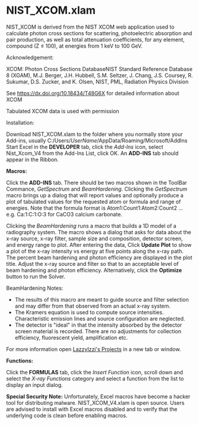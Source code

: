 # NIST_XCOM.xlam

NIST_XCOM is derived from the NIST XCOM web application used to calculate photon cross sections for scattering, photoelectric absorption and pair production, as well as total attenuation coefficients, for any element, compound (Z ≤ 100), at energies from 1 keV to 100 GeV.

Acknowledgement:

XCOM: Photon Cross Sections DatabaseNIST Standard Reference Database 8 (XGAM), M.J. Berger, J.H. Hubbell, S.M. Seltzer, J. Chang, J.S. Coursey, R. Sukumar, D.S. Zucker, and K. Olsen, NIST, PML, Radiation Physics Division

See https://dx.doi.org/10.18434/T48G6X for detailed information about XCOM

Tabulated XCOM data is used with permission

Installation:

Download NIST_XCOM.xlam to the folder where you normally store your Add-ins, usually C:/Users/*UserName*/AppData/Roaming/Microsoft/AddIns
Start Excel
in the **DEVELOPER** tab, click the *Add-Ins* icon, select Nist_Xcom_V4 from the Add-Ins List, click OK. An **ADD-INS** tab should appear in the Ribbon.

**Macros:**

Click the **ADD-INS** tab. There should be two macros shown in the ToolBar Commance, *GetSpectrum* and *BeamHardening*.
Clicking the *GetSpectrum* macro brings up a dialog that will report values and optionally produce a plot of tabulated values for the requested atom or formula and range of energies. Note that the formula format is Atom1:Count1:Atom2:Count2 ...  e.g. Ca:1:C:1:O:3 for CaCO3 calcium carbonate.

Clicking the *BeamHardening* runs a macro that builds a 1D model of a radiography system. The macro shows a dialog that asks for data about the x-ray source, x-ray filter, sample size and composition, detector screen, and energy range to plot. After entering the data, Click **Update Plot** to show a plot of the x-ray intensity vs energy at five points along the x-ray path. The percent beam hardening and photon efficiency are displayed in the plot title. Adjust the x-ray source and filter so that to an acceptable level of beam hardening and photon efficiency. Alternatively, click the **Optimize** button to run the Solver.

BeamHardening Notes:
<ul>
<li>The results of this macro are meant to guide source and filter selection and may differ from that observed from an actual x-ray system.</li>
<li>The Kramers equation is used to compute source intensities.  Characteristic emission lines and source configuration are neglected.</li>
<li>The detector is "ideal" in that the intensity absorbed by the detector screen material is recorded. There are no adjustments for collection efficiency, fluorescent yield, amplification etc.</li>
</ul>

For more information open [LazzyIzzi's Projects](https://lazzyizzi.github.io/XrayCalculatorExcel.html) in a new tab or window.

**Functions:**

Click the **FORMULAS** tab, click the *Insert Function* icon, scroll down and select the *X-ray Functions* category and select a function from the list to display an input dialog.

**Special Security Note:**
Unfortunately, Excel macros have become a hacker tool for distributing malware. NIST_XCOM_V4.xlam is open source. Users are advised to install with Excel macros disabled and to verify that the underlying code is clean before enabling macros.



